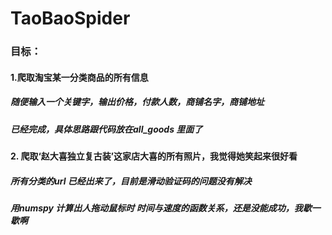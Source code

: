 # TaoBaoSpider
<h3>目标：</h3>
<h4>1.爬取淘宝某一分类商品的所有信息</h4>
<h5>随便输入一个关键字，输出价格，付款人数，商铺名字，商铺地址</h5>
<h5> 已经完成，具体思路跟代码放在all_goods 里面了</h5>

<h4>2. 爬取‘赵大喜独立复古装’这家店大喜的所有照片，我觉得她笑起来很好看</h4>
<h5>所有分类的url 已经出来了，目前是滑动验证码的问题没有解决</h5>
<h5>用numspy 计算出人拖动鼠标时 时间与速度的函数关系，还是没能成功，我歇一歇啊</h5>
